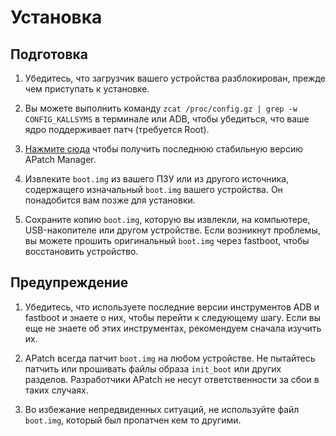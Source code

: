 # Установка

## Подготовка

1. Убедитесь, что загрузчик вашего устройства разблокирован, прежде чем приступать к установке.

2. Вы можете выполнить команду `zcat /proc/config.gz | grep -w CONFIG_KALLSYMS` в терминале или ADB, чтобы убедиться, что ваше ядро поддерживает патч (требуется Root).

3. [Нажмите сюда](https://github.com/bmax121/APatch/releases) чтобы получить последнюю стабильную версию APatch Manager.

4. Извлеките `boot.img` из вашего ПЗУ или из другого источника, содержащего изначальный `boot.img` вашего устройства. Он понадобится вам позже для установки.

5. Сохраните копию `boot.img`, которую вы извлекли, на компьютере, USB-накопителе или другом устройстве. Если возникнут проблемы, вы можете прошить оригинальный `boot.img` через fastboot, чтобы восстановить устройство.

## Предупреждение

1. Убедитесь, что используете последние версии инструментов ADB и fastboot и знаете о них, чтобы перейти к следующему шагу. Если вы еще не знаете об этих инструментах, рекомендуем сначала изучить их.

2. APatch всегда патчит `boot.img` на любом устройстве. Не пытайтесь патчить или прошивать файлы образа `init_boot` или других разделов. Разработчики APatch не несут ответственности за сбои в таких случаях.

3. Во избежание непредвиденных ситуаций, не используйте файл `boot.img`, который был пропатчен кем то другими.
